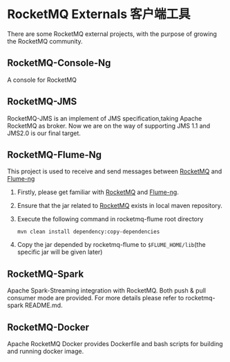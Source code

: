# RocketMQ Externals 客户端工具

There are some RocketMQ external projects, with the purpose of growing the RocketMQ community.

## RocketMQ-Console-Ng
A console for RocketMQ

## RocketMQ-JMS
RocketMQ-JMS is an implement of JMS specification,taking Apache RocketMQ as broker. Now we are on the way of supporting JMS 1.1 and JMS2.0 is our final target.

## RocketMQ-Flume-Ng

This project is used to receive and send messages between
[RocketMQ](http://rocketmq.incubator.apache.org/) and [Flume-ng](https://github.com/apache/flume)

1. Firstly, please get familiar with [RocketMQ](http://rocketmq.incubator.apache.org/) and [Flume-ng](https://github.com/apache/flume).
2. Ensure that the jar related to [RocketMQ](http://rocketmq.incubator.apache.org/dowloading/releases) exists in local maven repository.
3. Execute the following command in rocketmq-flume root directory

   `mvn clean install dependency:copy-dependencies`

4. Copy the jar depended by rocketmq-flume to `$FLUME_HOME/lib`(the specific jar will be given later)


## RocketMQ-Spark

Apache Spark-Streaming integration with RocketMQ. Both push & pull consumer mode are provided.
For more details please refer to rocketmq-spark README.md.

## RocketMQ-Docker
Apache RocketMQ Docker provides Dockerfile and bash scripts for building and running docker image.

